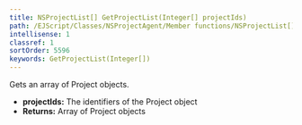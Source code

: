 ```yaml
---
title: NSProjectList[] GetProjectList(Integer[] projectIds)
path: /EJScript/Classes/NSProjectAgent/Member functions/NSProjectList[] GetProjectList(Integer[] p_0)
intellisense: 1
classref: 1
sortOrder: 5596
keywords: GetProjectList(Integer[])
---
```



Gets an array of Project objects.



* **projectIds:** The identifiers of the Project object
* **Returns:** Array of Project objects


